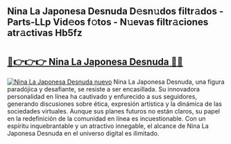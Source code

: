 ## Nina La Japonesa Desnuda D𝚎sn𝚞dos filtr𝚊dos - Parts-LLp Vid𝚎os f𝚘tos - N𝚞evas filtr𝚊ciones atr𝚊ctivas Hb5fz

# <h2><a href="http://mb3k80t.tromn.icu/?c=Nina+La+Japonesa+Desnuda">🔗👉👉👉 Nina La Japonesa Desnuda 🔗🔗</a></h2>

[![Nina La Japonesa Desnuda nuevo](https://i.imgur.com/pEAQMta.gif)](http://mb3k80t.tromn.icu/?c=Nina+La+Japonesa+Desnuda)
Nina La Japonesa Desnuda, una figura paradójica y desafiante, se resiste a ser encasillada. Su innovadora personalidad en línea ha cautivado y enfurecido a sus seguidores, generando discusiones sobre ética, expresión artística y la dinámica de las sociedades virtuales. Aunque sus planes futuros no están claros, su papel en la redefinición de la comunidad en línea es incuestionable. Con un espíritu inquebrantable y un atractivo innegable, el alcance de Nina La Japonesa Desnuda en el universo digital es ilimitado.
